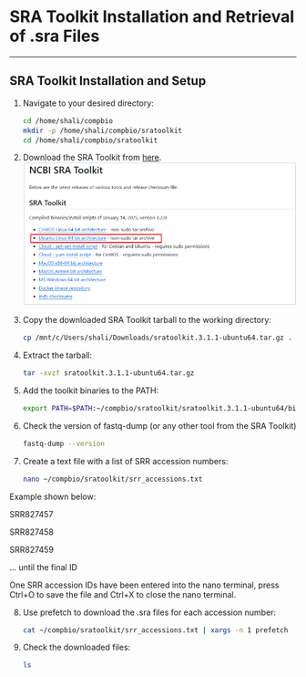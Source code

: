 # SRA Toolkit Installation and Retrieval of .sra Files
---

## SRA Toolkit Installation and Setup

1. Navigate to your desired directory:
   ```bash
   cd /home/shali/compbio
   mkdir -p /home/shali/compbio/sratoolkit
   cd /home/shali/compbio/sratoolkit
   ```

2. Download the SRA Toolkit from [here](https://github.com/ncbi/sra-tools/wiki/01.-Downloading-SRA-Toolkit).
   ![SRA Toolkit Installation Screenshot](sra%20toolkit%20installation.png "SRA Toolkit Installation")

3. Copy the downloaded SRA Toolkit tarball to the working directory:  
   ```bash
   cp /mnt/c/Users/shali/Downloads/sratoolkit.3.1.1-ubuntu64.tar.gz .
   ```

4. Extract the tarball:
   ```bash
   tar -xvzf sratoolkit.3.1.1-ubuntu64.tar.gz
   ```

5. Add the toolkit binaries to the PATH:
   ```bash
   export PATH=$PATH:~/compbio/sratoolkit/sratoolkit.3.1.1-ubuntu64/bin
   ```

6. Check the version of fastq-dump (or any other tool from the SRA Toolkit)
   ```bash
   fastq-dump --version
   ```

7. Create a text file with a list of SRR accession numbers:
   ```bash
   nano ~/compbio/sratoolkit/srr_accessions.txt
   ```

Example shown below:

SRR827457

SRR827458

SRR827459

... until the final ID

One SRR accession IDs have been entered into the nano terminal, press Ctrl+O to save the file and Ctrl+X to close the nano terminal. 

8. Use prefetch to download the .sra files for each accession number:
   ```bash
   cat ~/compbio/sratoolkit/srr_accessions.txt | xargs -n 1 prefetch
   ```

9. Check the downloaded files:
   ```bash
   ls
   ```
